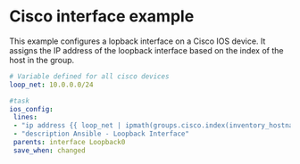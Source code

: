 # Cisco interface example

This example configures a lopback interface on a Cisco IOS device.
It assigns the IP address of the loopback interface based on the index of the host in the group.

```yaml
# Variable defined for all cisco devices
loop_net: 10.0.0.0/24

#task
ios_config:
 lines:
 - "ip address {{ loop_net | ipmath(groups.cisco.index(inventory_hostname))}} 255.255.255.255"
 - "description Ansible - Loopback Interface"
 parents: interface Loopback0
 save_when: changed
```
